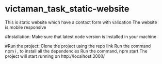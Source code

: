 # victaman_task_static-website

This is static website which have a contact form with validation
The website is mobile responsive

#Installation:
Make sure that latest node version is installed in your machine

#Run the project:
Clone the project using the repo link
Run the command npm i , to install all the dependencies
Run the command, npm start
The project will start running on http://localhost:3000/
